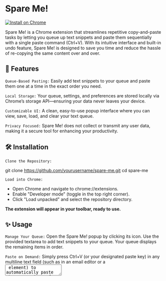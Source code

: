 # Spare Me!

[![Install on Chrome](https://img.shields.io/badge/Install%20on%20Chrome-ff4444?logo=googlechrome&logoColor=white&style=flat)](https://chromewebstore.google.com/detail/spare-me/gdhdjpeaoejgficmgkmibmjiccaombja)


Spare Me! is a Chrome extension that streamlines repetitive copy-and-paste tasks by letting you queue up text snippets and paste them sequentially with a single paste command (Ctrl+V). With its intuitive interface and built-in undo feature, Spare Me! is designed to save you time and reduce the hassle of re-copying the same content over and over.

## 🚀 Features
`Queue-Based Pasting:`
Easily add text snippets to your queue and paste them one at a time in the exact order you need.

`Local Storage:`
Your queue, settings, and preferences are stored locally via Chrome’s storage API—ensuring your data never leaves your device.

`Customizable UI:`
A clean, easy-to-use popup interface where you can view, save, load, and clear your text queue.

`Privacy Focused:`
Spare Me! does not collect or transmit any user data, making it a secure tool for enhancing your productivity.

## 🛠️ Installation
`Clone the Repository:`

git clone https://github.com/yourusername/spare-me.git
cd spare-me


`Load into Chrome:`
- Open Chrome and navigate to chrome://extensions.
- Enable "Developer mode" (toggle in the top right corner).
- Click "Load unpacked" and select the repository directory.

**The extension will appear in your toolbar, ready to use.**

## ✨ Usage

`Manage Your Queue:`
Open the Spare Me! popup by clicking its icon. Use the provided textarea to add text snippets to your queue. Your queue displays the remaining items in order.

`Paste on Demand:`
Simply press Ctrl+V (or your designated paste key) in any multiline text field (such as in an email editor or a <textarea> element) to automatically paste the next snippet from your queue.

*Tip: For best results, use Spare Me! with editors that support multiline input (e.g., <textarea> or contenteditable elements).*

## 🧩 Customization

Spare Me! includes an option (accessible from the popup) to enable/disable custom paste functionality. When disabled, the standard copy-paste behavior is restored. Additionally, you can delete, edit, and reorder items in your queue.

## 🔐 Privacy
Spare Me! is built with user privacy in mind:

`Local Storage Only:`
All user-entered text and settings are stored locally using Chrome’s storage API.

`No Data Collection:`
The extension does not gather, transmit, or share any personally identifiable or sensitive data with third parties.

## 🤝 Contributing
Contributions and feedback are always welcome! If you encounter issues or have suggestions, please open an issue or submit a pull request.

## 📄 License
This project is distributed under the MIT License.

## Changelog

### v1.10 (2025‑04‑19)
- **New:** Delete individual text blocks from the queue  
- **New:** Drag‑and‑drop (or up/down buttons) to reorder items in the queue  
- **Fix:** Various bug fixes around queue persistence  
- **Design:** Updated popup layout and button styling for better clarity  

### v1.11 (2025‑04‑19)
- **New:** Edit any existing text block in your queue right from the popup  
- **Fix:** Preserve indentation and leading spaces when pasting into `<textarea>` or contentEditable fields  
